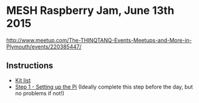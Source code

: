 # MESH Raspberry Jam, June 13th 2015
http://www.meetup.com/The-THINQTANQ-Events-Meetups-and-More-in-Plymouth/events/220385447/

## Instructions

* [Kit list](instructions/kit-list.md)
* [Step 1 - Setting up the Pi](instructions/step-1.md) (Ideally complete this step before the day, but no problems if not!)
